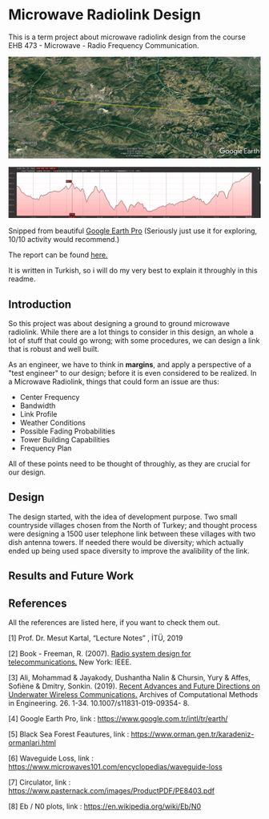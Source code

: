 # Microwave Radiolink Design
This is a term project about microwave radiolink design from the course EHB 473 - Microwave - Radio Frequency Communication.

<p align="center">
  <img src="map.PNG">
</p>
<p align="center">
  <img src="topolojical.PNG">
</p>

Snipped from beautiful [Google Earth Pro](https://www.google.com.tr/intl/tr/earth/versions/#download-pro) (Seriously just use it for 
exploring, 10/10 activity would recommend.)

The report can be found [here.](https://github.com/kantarcise/Microwave-Radiolink-Design/blob/master/Project.pdf)

It is written in Turkish, so i will do my very best to explain it throughly in this readme.

## Introduction

So this project was about designing a ground to ground microwave radiolink. While there are a lot things to consider in this design, an 
whole a lot of stuff that could go wrong; with some procedures, we can design a link that is robust and well built.

As an engineer, we have to think in **margins**, and apply a perspective of a "test engineer" to our design; before it is even 
considered to be realized. In a Microwave Radiolink, things that could form an issue are thus:

+ Center Frequency
+ Bandwidth
+ Link Profile
+ Weather Conditions
+ Possible Fading Probabilities
+ Tower Building Capabilities
+ Frequency Plan

All of these points need to be thought of throughly, as they are crucial for our design.

## Design

The design started, with the idea of development purpose. Two small countryside villages chosen from the North of Turkey; and thought 
process were designing a 1500 user telephone link between these villages with two dish antenna towers. If needed there would be 
diversity; which actually ended up being used space diversity to improve the avalibility of the link.

## Results and Future Work

## References

All the references are listed here, if you want to check them out.

[1] Prof. Dr. Mesut Kartal, “Lecture Notes” , İTÜ, 2019

[2] Book - Freeman, R. (2007). [Radio system design for telecommunications.](https://www.amazon.com/Radio-System-Design-Telecommunications-Freeman/dp/0471757136) New York: IEEE.

[3] Ali, Mohammad & Jayakody, Dushantha Nalin & Chursin, Yury & Affes, Sofiène & Dmitry, Sonkin. (2019). [Recent Advances and Future 
Directions on Underwater Wireless Communications.](https://link.springer.com/article/10.1007/s11831-019-09354-8) Archives of 
Computational Methods in Engineering. 26. 1-34. 10.1007/s11831-019-09354-
8.

[4] Google Earth Pro, link : https://www.google.com.tr/intl/tr/earth/

[5] Black Sea Forest Feautures, link : https://www.orman.gen.tr/karadeniz-ormanlari.html

[6] Waveguide Loss, link : https://www.microwaves101.com/encyclopedias/waveguide-loss

[7] Circulator, link : https://www.pasternack.com/images/ProductPDF/PE8403.pdf

[8] Eb / N0 plots, link : https://en.wikipedia.org/wiki/Eb/N0





























